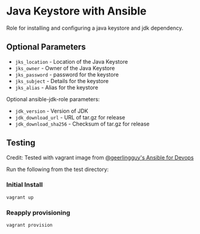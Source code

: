 # Java Keystore with Ansible

Role for installing and configuring a java keystore and jdk dependency.

## Optional Parameters

 * `jks_location` - Location of the Java Keystore
 * `jks_owner` - Owner of the Java Keystore
 * `jks_password` - password for the keystore
 * `jks_subject` - Details for the keystore
 * `jks_alias` - Alias for the keystore

Optional ansible-jdk-role parameters:
 * `jdk_version` - Version of JDK
 * `jdk_download_url` - URL of tar.gz for release
 * `jdk_download_sha256` - Checksum of tar.gz for release

## Testing

Credit: Tested with vagrant image from [@geerlingguy's Ansible for Devops](https://github.com/geerlingguy/ansible-for-devops)

Run the following from the test directory:

### Initial Install
```
vagrant up
```

### Reapply provisioning
```
vagrant provision
```
